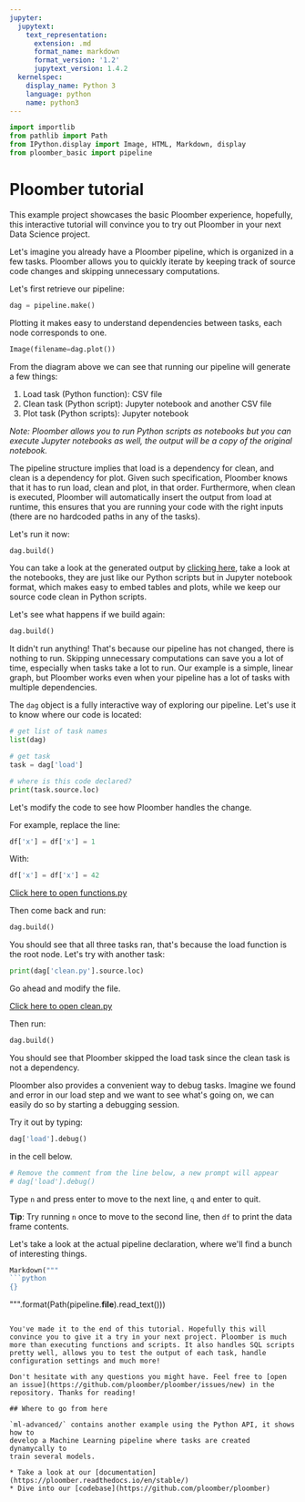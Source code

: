 ```yaml
---
jupyter:
  jupytext:
    text_representation:
      extension: .md
      format_name: markdown
      format_version: '1.2'
      jupytext_version: 1.4.2
  kernelspec:
    display_name: Python 3
    language: python
    name: python3
---
```


```python
import importlib
from pathlib import Path
from IPython.display import Image, HTML, Markdown, display
from ploomber_basic import pipeline
```
# Ploomber tutorial

This example project showcases the basic Ploomber experience, hopefully, this interactive tutorial will convince you to try out Ploomber in your next Data Science project.

Let's imagine you already have a Ploomber pipeline, which is organized in a few tasks. Ploomber allows you to quickly iterate by keeping track of source code changes and skipping unnecessary computations.

Let's first retrieve our pipeline:

```python
dag = pipeline.make()
```

Plotting it makes easy to understand dependencies between tasks, each node corresponds to one.

```python
Image(filename=dag.plot())
```

From the diagram above we can see that running our pipeline will generate a few things:

1. Load task (Python function): CSV file
2. Clean task (Python script):  Jupyter notebook and another CSV file
3. Plot task (Python scripts): Jupyter notebook

*Note: Ploomber allows you to run Python scripts as notebooks but you can execute Jupyter notebooks as well, the output will be a copy of the original notebook.*

The pipeline structure implies that load is a dependency for clean, and clean is a dependency for plot. Given such specification, Ploomber knows that it has to run load, clean and plot, in that order. Furthermore, when clean is executed, Ploomber will automatically insert the output from load at runtime, this ensures that you are running your code with the right inputs (there are no hardcoded paths in any of the tasks).

Let's run it now:

```python
dag.build()
```

<!-- #region -->
You can take a look at the generated output by [clicking here](output/), take a look at the notebooks, they are just like our Python scripts but in Jupyter notebook format, which makes easy to embed tables and plots, while we keep our source code clean in Python scripts.


Let's see what happens if we build again:
<!-- #endregion -->

```python
dag.build()
```

It didn't run anything! That's because our pipeline has not changed, there is nothing to run. Skipping unnecessary computations can save you a lot of time, especially when tasks take a lot to run. Our example is a simple, linear graph, but Ploomber works even when your pipeline has a lot of tasks with multiple dependencies.

The `dag` object is a fully interactive way of exploring our pipeline. Let's use it to know where our code is located:

```python
# get list of task names
list(dag)
```

```python
# get task
task = dag['load']
```

```python
# where is this code declared?
print(task.source.loc)
```

Let's modify the code to see how Ploomber handles the change.

For example, replace the line:

<!-- #md -->

```python
df['x'] = df['x'] = 1
```

With:

```python
df['x'] = df['x'] = 42
```

<!-- #endmd -->

[Click here to open functions.py](src/ploomber_basic/functions.py)


Then come back and run:

```python
dag.build()
```

You should see that all three tasks ran, that's because the load function is the root node. Let's try with another task:

```python
print(dag['clean.py'].source.loc)
```

Go ahead and modify the file.

[Click here to open clean.py](src/ploomber_basic/notebooks/clean.py)

Then run:

```python
dag.build()
```

<!-- #region -->
You should see that Ploomber skipped the load task since the clean task is not a dependency.

Ploomber also provides a convenient way to debug tasks. Imagine we found and error in our load step and we want to see what's going on, we can easily do so by starting a debugging session.

Try it out by typing:

```python
dag['load'].debug()
```

in the cell below.

<!-- #endregion -->

```python
# Remove the comment from the line below, a new prompt will appear
# dag['load'].debug()
```

Type `n` and press enter to move to the next line, `q` and enter to quit.

**Tip**: Try running `n` once to move to the second line, then `df` to print the data frame contents.

Let's take a look at the actual pipeline declaration, where we'll find a bunch of interesting things.

```python
Markdown("""
```python
{}
```
""".format(Path(pipeline.__file__).read_text()))
```

You've made it to the end of this tutorial. Hopefully this will convince you to give it a try in your next project. Ploomber is much more than executing functions and scripts. It also handles SQL scripts pretty well, allows you to test the output of each task, handle configuration settings and much more!

Don't hesitate with any questions you might have. Feel free to [open an issue](https://github.com/ploomber/ploomber/issues/new) in the repository. Thanks for reading!

## Where to go from here

`ml-advanced/` contains another example using the Python API, it shows how to
develop a Machine Learning pipeline where tasks are created dynamycally to
train several models.

* Take a look at our [documentation](https://ploomber.readthedocs.io/en/stable/)
* Dive into our [codebase](https://github.com/ploomber/ploomber)
